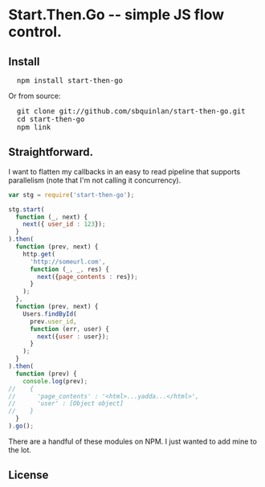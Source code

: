 # Start.Then.Go -- simple JS flow control.

## Install

<pre>
  npm install start-then-go
</pre>

Or from source:

<pre>
  git clone git://github.com/sbquinlan/start-then-go.git 
  cd start-then-go
  npm link
</pre>

## Straightforward.
I want to flatten my callbacks in an easy to read pipeline that supports parallelism (note that I'm not calling it concurrency).

```javascript
var stg = require('start-then-go');

stg.start(
  function (_, next) {
    next({ user_id : 123});
  }
).then(
  function (prev, next) {
    http.get(
      'http://someurl.com',
      function (_, _, res) {
        next({page_contents : res});
      }
    );
  },
  function (prev, next) {
    Users.findById(
      prev.user_id, 
      function (err, user) {
        next({user : user});
      }
    );
  }
).then(
  function (prev) {
    console.log(prev);
//    {
//      'page_contents' : '<html>...yadda...</html>',
//      'user' : [Object object]
//    }
  }
).go();
```

There are a handful of these modules on NPM. I just wanted to add mine to the lot.

## License

